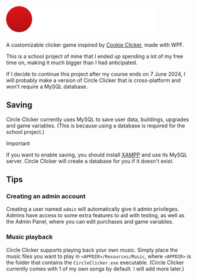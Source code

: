# ![Circle Clicker](/CircleClicker/Resources/Logo.png)

A customizable clicker game inspired by [Cookie Clicker](https://orteil.dashnet.org/cookieclicker/), made with WPF.

This is a school project of mine that I ended up spending a lot of my free time on, making it much bigger than I had anticipated.

If I decide to continue this project after my course ends on 7 June 2024, I will probably make a version of Circle Clicker that is cross-platform and won't require a MySQL database.

## Saving

Circle Clicker currently uses MySQL to save user data, buildings, upgrades and game variables.
(This is because using a database is required for the school project.)

> [!IMPORTANT]
> If you want to enable saving, you should install [XAMPP](https://www.apachefriends.org/index.html) and use its MySQL server.
> Circle Clicker will create a database for you if it doesn't exist.

## Tips

### Creating an admin account

Creating a user named `admin` will automatically give it admin privileges.
Admins have access to some extra features to aid with testing, as well as the Admin Panel, where you can edit purchases and game variables.

### Music playback

Circle Clicker supports playing back your own music. Simply place the music files you want to play in `<APPDIR>/Resources/Music`, where `<APPDIR>` is the folder that contains the `CircleClicker.exe` executable.
(Circle Clicker currently comes with 1 of my own songs by default. I will add more later.)
